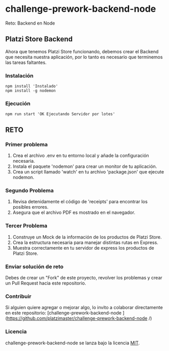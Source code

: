 # challenge-prework-backend-node

Reto: Backend en Node

## Platzi Store Backend

Ahora que tenemos Platzi Store funcionando, debemos crear el Backend que necesita nuestra aplicación, por lo tanto es necesario que terminemos las tareas faltantes.

### Instalación
```
npm install 'Instalado'
npm install -g nodemon
```

### Ejecución
```
npm run start 'OK Ejecutando Servidor por lotes'
```

## RETO

### Primer problema

1) Crea el archivo .env en tu entorno local y añade la configuración necesaria. 
2) Instala el paquete 'nodemon' para crear un monitor de tu aplicación.
3) Crea un script llamado 'watch' en tu archivo 'package.json' que ejecute nodemon.

### Segundo Problema

1) Revisa detenidamente el código de 'receipts' para encontrar los posibles errores.
2) Asegura que el archivo PDF es mostrado en el navegador.

### Tercer Problema

1) Construye un Mock de la información de los productos de Platzi Store.
2) Crea la estructura necesaria para manejar distintas rutas en Express.
3) Muestra correctamente en tu servidor de express los productos de Platzi Store.


### Enviar solución de reto
Debes de crear un "Fork" de este proyecto, revolver los problemas y crear un Pull Request hacia este repositorio.

### Contribuir
Si alguien quiere agregar o mejorar algo, lo invito a colaborar directamente en este repositorio: [challenge-prework-backend-node
](https://github.com/platzimaster/challenge-prework-backend-node
/)

### Licencia
challenge-prework-backend-node se lanza bajo la licencia [MIT](https://opensource.org/licenses/MIT).
